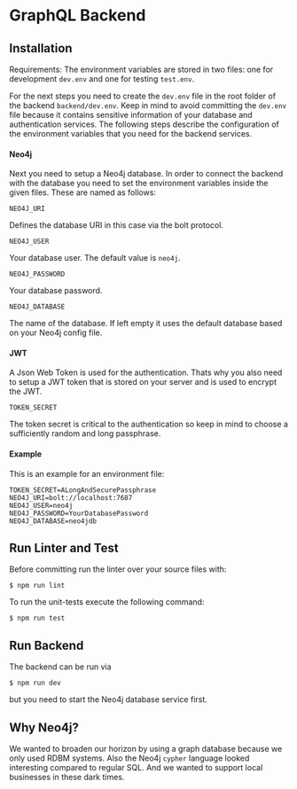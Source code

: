 # GraphQL Backend

## Installation 
Requirements:
The environment variables are stored in two files: one for development `dev.env`
and one for testing `test.env`.

For the next steps you need to create the `dev.env` file in the root folder of the backend `backend/dev.env`.
Keep in mind to avoid committing the `dev.env` file because it contains sensitive information of your database and authentication services.
The following steps describe the configuration of the environment variables that you need
for the backend services.

#### Neo4j
Next you need to setup a Neo4j database.
In order to connect the backend with the database you need to
set the environment variables inside the given files.
These are named as follows:
```
NEO4J_URI
```
Defines the database URI in this case via the bolt protocol.
```
NEO4J_USER
```
Your database user. The default value is `neo4j`.
```
NEO4J_PASSWORD
```
Your database password.
```
NEO4J_DATABASE
```
The name of the database.
If left empty it uses the default database based on your Neo4j config file.

#### JWT
A Json Web Token is used for the authentication.
Thats why you also need to setup a JWT token that
is stored on your server and is used to encrypt the JWT.
```
TOKEN_SECRET
```
The token secret is critical to the authentication so keep in mind
to choose a sufficiently random and long passphrase.

#### Example
This is an example for an environment file: 
```
TOKEN_SECRET=ALongAndSecurePassphrase
NEO4J_URI=bolt://localhost:7687
NEO4J_USER=neo4j
NEO4J_PASSWORD=YourDatabasePassword
NEO4J_DATABASE=neo4jdb
```

## Run Linter and Test
Before committing run the linter over your source files with:
```
$ npm run lint
```
To run the unit-tests execute the following command:
```
$ npm run test
```

## Run Backend
The backend can be run via
```
$ npm run dev
```
but you need to start the Neo4j database service first.

## Why Neo4j?
We wanted to broaden our horizon by using a graph database because we
only used RDBM systems.
Also the Neo4j `cypher` language looked interesting compared to regular SQL.
And we wanted to support local businesses in these dark times.
